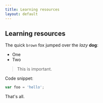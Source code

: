 ```yaml
---
title: Learning resources
layout: default
---
```


## Learning resources

The quick `brown` fox jumped over the *lazy* **dog**:
* One
* Two

> This is important.

Code snippet:

```javascript
var foo = 'hello';
```

That's all.
